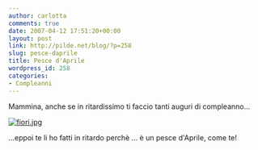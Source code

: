 ```yaml
---
author: carlotta
comments: true
date: 2007-04-12 17:51:20+00:00
layout: post
link: http://pilde.net/blog/?p=258
slug: pesce-daprile
title: Pesce d'Aprile
wordpress_id: 258
categories:
- Compleanni
---
```


Mammina, anche se in ritardissimo ti faccio tanti auguri di compleanno...

[![fiori.jpg](http://pilde.net/blog/wp-content/uploads/2007/04/fiori.jpg)
](http://pilde.net/blog/?attachment_id=257)

...eppoi te li ho fatti in ritardo perchè ... è un pesce d'Aprile, come te!
